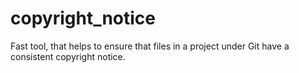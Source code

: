 # copyright_notice
Fast tool, that helps to ensure that files in a project under Git have a consistent copyright notice.
